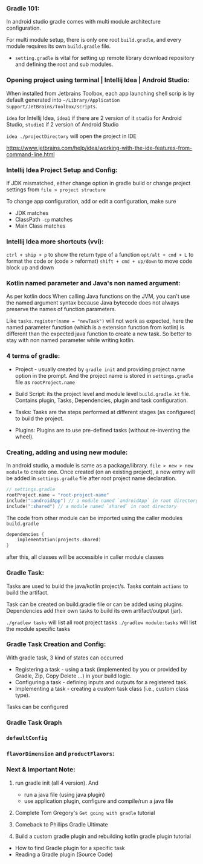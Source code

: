 ### Gradle 101:
In android studio gradle comes with multi module architecture configuration.

For multi module setup, there is only one root `build.gradle`, and every module requires its own `build.gradle` file.

- `setting.gradle` is vital for setting up remote library download repository and defining the root and sub modules.


### Opening project using terminal | Intellij Idea | Android Studio:
When installed from Jetbrains Toolbox, each app launching shell scrip is by default generated into `~/Library/Application Support/JetBrains/Toolbox/scripts`.

`idea` for Intellij Idea, `idea1` if there are 2 version of it
`studio` for Android Studio, `studio1` if 2 version of Android Studio


`idea ./projectDirectory` will open the project in IDE 


https://www.jetbrains.com/help/idea/working-with-the-ide-features-from-command-line.html

### Intellij Idea Project Setup and Config:
If JDK mismatched, either change option in gradle build or change project settings from `file > project structure`

To change app configuration, add or edit a configuration, make sure
- JDK matches
- ClassPath `-cp` matches
- Main Class matches

### Intellij Idea more shortcuts (vvi):
`ctrl + ship + p` to show the return type of a function
`opt/alt + cmd + L` to format the code or (code > reformat)
`shift + cmd + up/down` to move code block up and down

### Kotlin named parameter and Java's non named argument:
As per kotlin docs
    When calling Java functions on the JVM, you can't use the named argument syntax because Java bytecode does not always preserve the names of function parameters.

Like `tasks.register(name = "newTask")` will not work as expected, here the named parameter function (which is a extension function from kotlin) is different than the expected java function to create a new task. So better to stay with non named parameter while writing kotlin.


### 4 terms of gradle:
- Project - usually created by `gradle init` and providing project name option in the prompt. And the project name is stored in `settings.gradle` file as `rootProject.name`

- Build Script: its the project level and module level `build.gradle.kt` file. Contains plugin, Tasks, Dependencies, plugin and task configuration.

- Tasks: Tasks are the steps performed at different stages (as configured) to build the project.

- Plugins: Plugins are to use pre-defined tasks (without re-inventing the wheel).

### Creating, adding and using new module:
In android studio, a module is same as a package/library. `file > new > new module` to create one. Once created (on an existing project), a new entry will be added in `settings.gradle` file after root project name declaration.

```kotlin
// settings.gradle
rootProject.name = "root-project-name"
include(":androidApp") // a module named `androidApp` in root directory
include(":shared") // a module named `shared` in root directory
```

The code from other module can be imported using the caller modules `build.gradle`

```kotlin
dependencies {
    implementation(projects.shared)
}
```

after this, all classes will be accessible in caller module classes


### Gradle Task:
Tasks are used to build the java/kotlin project/s. Tasks contain `actions` to build the artifact. 

Task can be created on build.gradle file or can be added using plugins. Dependencies add their own tasks to build its own artifact/output (jar). 

`./gradlew tasks` will list all root project tasks
`./gradlew module:tasks` will list the module specific tasks


### Gradle Task Creation and Config:
With gradle task, 3 kind of states can occurred
- Registering a task - using a task (implemented by you or provided by Gradle, Zip, Copy Delete ...) in your build logic.
- Configuring a task - defining inputs and outputs for a registered task.
- Implementing a task - creating a custom task class (i.e., custom class type).



Tasks can be configured

### Gradle Task Graph

### `defaultConfig`

### `flavorDimension` and `productFlavors`:

### Next & Important Note:
1. run gradle init (all 4 version). And 
    - run a java file (using java plugin)
    - use application plugin, configure and compile/run a java file

2. Complete Tom Gregory's `Get going with gradle` tutorial
3. Comeback to Phillips Gradle Ultimate
4. Build a custom gradle plugin and rebuilding kotlin gradle plugin tutorial
- How to find Gradle plugin for a specific task
- Reading a Gradle plugin (Source Code)